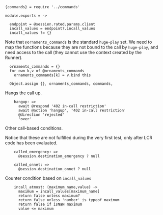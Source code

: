     {commands} = require '../commands'

    module.exports = ->

      endpoint = @session.rated.params.client
      incall_values = endpoint?.incall_values
      incall_values ?= {}

Note that `@ornaments_commands` is the standard `huge-play` set.
We need to map the functions because they are not bound to the call by `huge-play`, and need access to the call (they cannot use the context created by the Runner).

      ornaments_commands = {}
      for own k,v of @ornaments_commands
        ornaments_commands[k] = v.bind this

      Object.assign {}, ornaments_commands, commands,

Hangs the call up.

        hangup: =>
          await @respond '402 in-call restriction'
          await @action 'hangup', '402 in-call restriction'
          @direction 'rejected'
          'over'

Other call-based conditions.

Notice that these are not fulfilled during the very first test, only after LCR code has been evaluated.

        called_emergency: =>
          @session.destination_emergency ? null

        called_onnet: =>
          @session.destination_onnet ? null

Counter condition based on `incall_values`

        incall_atmost: (maximum_name,value) ->
          maximum = incall_values[maximum_name]
          return false unless maximum?
          return false unless 'number' is typeof maximum
          return false if isNaN maximum
          value <= maximum
